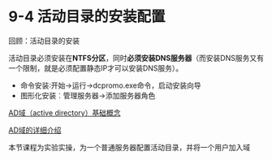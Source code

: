 # 9-4 活动目录的安装配置

回顾：活动目录的安装

活动目录必须安装在**NTFS分区**，同时**必须安装DNS服务器**（而安装DNS服务又有一个限制，就是必须配置静态IP才可以安装DNS服务）。

- 命令安装∶开始→运行→dcpromo.exe命令，启动安装向导
- 图形化安装︰管理服务器→添加服务器角色

[AD域（active directory）基础概念](https://blog.csdn.net/qq_45502533/article/details/110534470)

[AD域的详细介绍](https://blog.csdn.net/fuhanghang/article/details/126497018?utm_medium=distribute.pc_relevant.none-task-blog-2~default~baidujs_baidulandingword~default-1-126497018-blog-110534470.235^v43^pc_blog_bottom_relevance_base9&spm=1001.2101.3001.4242.2&utm_relevant_index=2)

本节课程为实验实操，为一个普通服务器配置活动目录，并将一个用户加入域